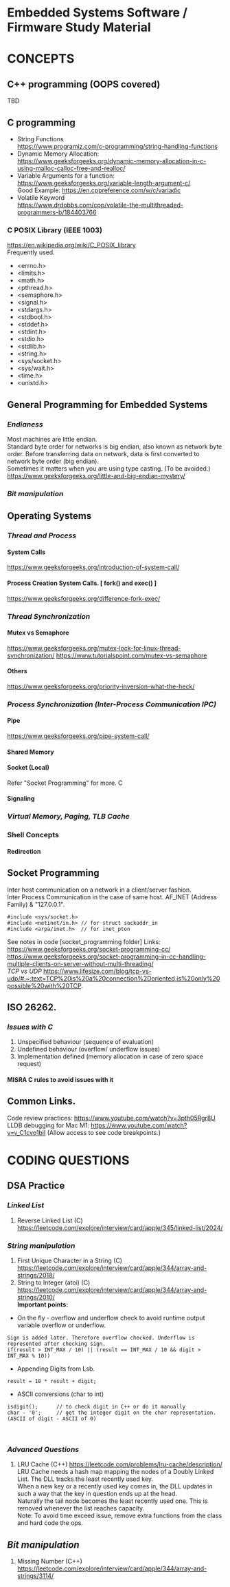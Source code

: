 # Embedded Systems Software / Firmware Study Material

# CONCEPTS

## C++ programming (OOPS covered)
TBD

## C programming
* String Functions <br />
https://www.programiz.com/c-programming/string-handling-functions
* Dynamic Memory Allocation: <br />
https://www.geeksforgeeks.org/dynamic-memory-allocation-in-c-using-malloc-calloc-free-and-realloc/ 
* Variable Arguments for a function: <br />
https://www.geeksforgeeks.org/variable-length-argument-c/ <br />
Good Example: https://en.cppreference.com/w/c/variadic
* Volatile Keyword <br />
https://www.drdobbs.com/cpp/volatile-the-multithreaded-programmers-b/184403766

### C POSIX Library (IEEE 1003)
https://en.wikipedia.org/wiki/C_POSIX_library <br />
Frequently used.
* <errno.h>
* <limits.h>
* <math.h>
* <pthread.h>
* <semaphore.h>
* <signal.h>
* <stdargs.h>
* <stdbool.h>
* <stddef.h>
* <stdint.h>
* <stdio.h>
* <stdlib.h>
* <string.h>
* <sys/socket.h>
* <sys/wait.h>
* <time.h>
* <unistd.h>

## General Programming for Embedded Systems
### *Endianess*
Most machines are little endian. <br />
Standard byte order for networks is big endian, also known as network byte order. Before transferring data on network, data is first converted to network byte order (big endian). <br />
Sometimes it matters when you are using type casting. (To be avoided.)
https://www.geeksforgeeks.org/little-and-big-endian-mystery/
### *Bit manipulation*

## Operating Systems
### *Thread and Process*
#### System Calls
https://www.geeksforgeeks.org/introduction-of-system-call/
#### Process Creation System Calls. [ fork() and exec() ]
https://www.geeksforgeeks.org/difference-fork-exec/
### *Thread Synchronization*
#### Mutex vs Semaphore
https://www.geeksforgeeks.org/mutex-lock-for-linux-thread-synchronization/
https://www.tutorialspoint.com/mutex-vs-semaphore
#### Others
https://www.geeksforgeeks.org/priority-inversion-what-the-heck/
### *Process Synchronization (Inter-Process Communication IPC)*
#### Pipe
https://www.geeksforgeeks.org/pipe-system-call/
#### Shared Memory
#### Socket (Local)
Refer "Socket Programming" for more. C
#### Signaling
### *Virtual Memory, Paging, TLB Cache*
### Shell Concepts
#### Redirection

## Socket Programming
Inter host communication on a network in a client/server fashion. <br />
Inter Process Communication in the case of same host. AF_INET (Address Family) & "127.0.0.1". <br />
```
#include <sys/socket.h>
#include <netinet/in.h> // for struct sockaddr_in
#include <arpa/inet.h>  // for inet_pton
```
See notes in code [socket_programming folder]
Links:<br />
https://www.geeksforgeeks.org/socket-programming-cc/ <br />
https://www.geeksforgeeks.org/socket-programming-in-cc-handling-multiple-clients-on-server-without-multi-threading/ <br />
*TCP vs UDP*
https://www.lifesize.com/blog/tcp-vs-udp/#:~:text=TCP%20is%20a%20connection%2Doriented,is%20only%20possible%20with%20TCP.

## ISO 26262.
### *Issues with C*
1. Unspecified behaviour (sequence of evaluation)
2. Undefined behaviour (overflow/ underflow issues)
3. Implementation defined (memory allocation in case of zero space request)
#### MISRA C rules to avoid issues with it

## Common Links.
Code review practices: https://www.youtube.com/watch?v=3pth05Rgr8U <br />
LLDB debugging for Mac M1: https://www.youtube.com/watch?v=v_C1cvo1biI (Allow access to see code breakpoints.)

# CODING QUESTIONS

## DSA Practice
### *Linked List*
1. Reverse Linked List (C) https://leetcode.com/explore/interview/card/apple/345/linked-list/2024/
### *String manipulation*
1. First Unique Character in a String (C) https://leetcode.com/explore/interview/card/apple/344/array-and-strings/2018/ <br />
2. String to Integer (atoi) (C) https://leetcode.com/explore/interview/card/apple/344/array-and-strings/2010/ <br />
**Important points:** <br />
* On the fly - overflow and underflow check to avoid runtime output variable overflow or underflow.
```
Sign is added later. Therefore overflow checked. Underflow is represented after checking sign.
if(result > INT_MAX / 10) || (result == INT_MAX / 10 && digit > INT_MAX % 10))
```
* Appending Digits from Lsb.
```
result = 10 * result + digit;
```
* ASCII conversions (char to int)
```
isdigit();      // to check digit in C++ or do it manually
char - '0';     // get the integer digit on the char representation. (ASCII of digit - ASCII of 0) 
```
 <br />

### *Advanced Questions*
1. LRU Cache (C++) https://leetcode.com/problems/lru-cache/description/ <br />
LRU Cache needs a hash map mapping the nodes of a Doubly Linked List. The DLL tracks the least recently used key. <br />
When a new key or a recently used key comes in, the DLL updates in such a way that the key in question ends up at the head. <br />
Naturally the tail node becomes the least recently used one. This is removed whenever the list reaches capacity. <br />
Note: To avoid time exceed issue, remove extra functions from the class and hard code the ops. <br />

## *Bit manipulation*
1. Missing Number (C++) https://leetcode.com/explore/interview/card/apple/344/array-and-strings/3114/

